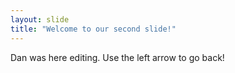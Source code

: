 ```yaml
---
layout: slide
title: "Welcome to our second slide!"
---
```

Dan was here editing.
Use the left arrow to go back!
